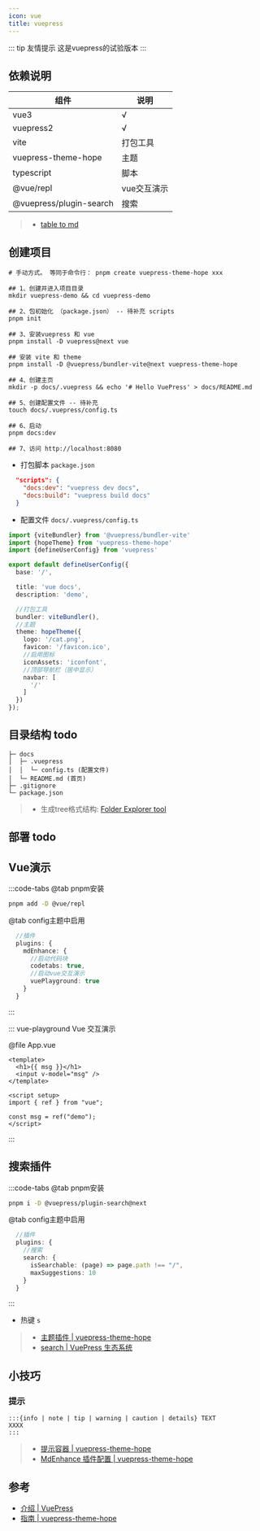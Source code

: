 ```yaml
---
icon: vue
title: vuepress
---
```


::: tip 友情提示
这是vuepress的试验版本
:::

## 依赖说明

| 组件                | 说明   |
|---------------------|------|
| vue3                | √    |
| vuepress2           | √    |
| vite                | 打包工具 |
| vuepress-theme-hope | 主题   |
| typescript          | 脚本   |
| @vue/repl          | vue交互演示   |
| @vuepress/plugin-search         | 搜索   |

> - [table to md](https://tableconvert.com/zh-cn/markdown-generator)

## 创建项目

```shell
# 手动方式。 等同于命令行： pnpm create vuepress-theme-hope xxx

## 1、创建并进入项目目录
mkdir vuepress-demo && cd vuepress-demo

## 2、包初始化 （package.json） -- 待补充 scripts
pnpm init

## 3、安装vuepress 和 vue
pnpm install -D vuepress@next vue

## 安装 vite 和 theme
pnpm install -D @vuepress/bundler-vite@next vuepress-theme-hope

## 4、创建主页
mkdir -p docs/.vuepress && echo '# Hello VuePress' > docs/README.md

## 5、创建配置文件 -- 待补充
touch docs/.vuepress/config.ts

## 6、启动
pnpm docs:dev

## 7、访问 http://localhost:8080
```

- 打包脚本 `package.json`

```json
  "scripts": {
    "docs:dev": "vuepress dev docs",
    "docs:build": "vuepress build docs"
  }
```

- 配置文件 `docs/.vuepress/config.ts`

```ts
import {viteBundler} from '@vuepress/bundler-vite'
import {hopeTheme} from 'vuepress-theme-hope'
import {defineUserConfig} from 'vuepress'

export default defineUserConfig({
  base: '/',

  title: 'vue docs',
  description: 'demo',

  //打包工具
  bundler: viteBundler(),
  //主题
  theme: hopeTheme({
    logo: '/cat.png',
    favicon: '/favicon.ico',
    //启用图标
    iconAssets: 'iconfont',
    //顶部导航栏（居中显示）
    navbar: [
      '/'
    ]
  })
});
```

## 目录结构 todo

```text
├─ docs
│  ├─ .vuepress
│  │  └─ config.ts (配置文件)
│  └─ README.md (首页)
├─ .gitignore
└─ package.json
```

> - 生成tree格式结构: [Folder Explorer tool](https://github.com/d2-projects/folder-explorer/releases)

## 部署 todo

## Vue演示

:::code-tabs
@tab pnpm安装

```bash
pnpm add -D @vue/repl
```

@tab config主题中启用

```ts title='docs/.vuepress/config.ts'
  //插件
  plugins: {
    mdEnhance: {
      //启动代码块
      codetabs: true,
      //启动vue交互演示
      vuePlayground: true
    }
  }
```

:::

::: vue-playground Vue 交互演示

@file App.vue

```vue
<template>
  <h1>{{ msg }}</h1>
  <input v-model="msg" />
</template>

<script setup>
import { ref } from "vue";

const msg = ref("demo");
</script>
```

:::

## 搜索插件

:::code-tabs
@tab pnpm安装

```bash
pnpm i -D @vuepress/plugin-search@next
```

@tab config主题中启用

```ts title='docs/.vuepress/config.ts'
  //插件
  plugins: {
    //搜索
    search: {
      isSearchable: (page) => page.path !== "/",
      maxSuggestions: 10
    }
  }
```

:::

- 热键 `s`

> - [主题插件 | vuepress-theme-hope](https://theme-hope.vuejs.press/zh/config/plugins/intro.html)
> - [search | VuePress 生态系统](https://ecosystem.vuejs.press/zh/plugins/search.html)

## 小技巧

### 提示

```text
:::{info | note | tip | warning | caution | details} TEXT
XXXX
:::
```

> - [提示容器 | vuepress-theme-hope](https://theme-hope.vuejs.press/zh/guide/markdown/hint.html)
> - [MdEnhance 插件配置 | vuepress-theme-hope](https://theme-hope.vuejs.press/zh/config/plugins/md-enhance.html#hint)

## 参考

- [介绍 | VuePress](https://v2.vuepress.vuejs.org/zh/guide/introduction.html)
- [指南 | vuepress-theme-hope](https://theme-hope.vuejs.press/zh/guide/)
